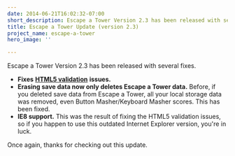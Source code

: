 ```yaml
---
date: 2014-06-21T16:02:32-07:00
short_description: Escape a Tower Version 2.3 has been released with several fixes.
title: Escape a Tower Update (version 2.3)
project_name: escape-a-tower
hero_image: ''

---
```

Escape a Tower Version 2.3 has been released with several fixes.

* **Fixes** [**HTML5 validation**](http://validator.w3.org/) **issues.**
* **Erasing save data now only deletes Escape a Tower data.** Before, if you deleted save data from Escape a Tower, all your local storage data was removed, even Button Masher/Keyboard Masher scores. This has been fixed.
* **IE8 support.** This was the result of fixing the HTML5 validation issues, so if you happen to use this outdated Internet Explorer version, you're in luck.

Once again, thanks for checking out this update.